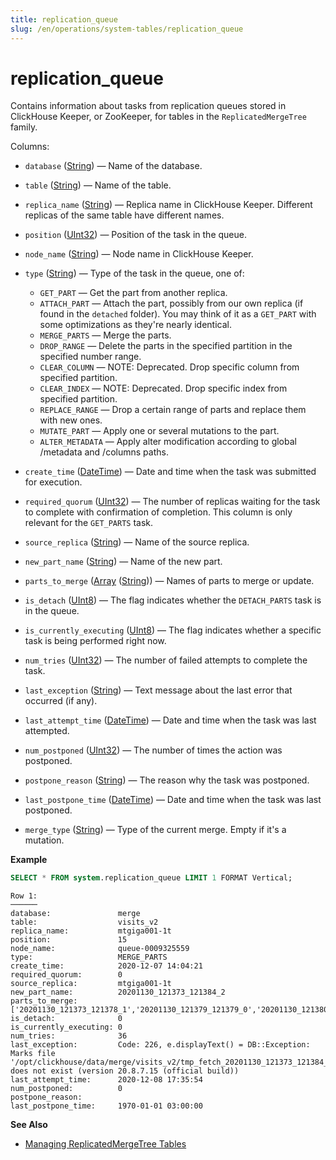 ```yaml
---
title: replication_queue
slug: /en/operations/system-tables/replication_queue
---
```

# replication_queue

Contains information about tasks from replication queues stored in ClickHouse Keeper, or ZooKeeper, for tables in the `ReplicatedMergeTree` family.

Columns:

- `database` ([String](../../sql-reference/data-types/string.md)) — Name of the database.

- `table` ([String](../../sql-reference/data-types/string.md)) — Name of the table.

- `replica_name` ([String](../../sql-reference/data-types/string.md)) — Replica name in ClickHouse Keeper. Different replicas of the same table have different names.

- `position` ([UInt32](../../sql-reference/data-types/int-uint.md)) — Position of the task in the queue.

- `node_name` ([String](../../sql-reference/data-types/string.md)) — Node name in ClickHouse Keeper.

- `type` ([String](../../sql-reference/data-types/string.md)) — Type of the task in the queue, one of:

    - `GET_PART` — Get the part from another replica.
    - `ATTACH_PART` — Attach the part, possibly from our own replica (if found in the `detached` folder). You may think of it as a `GET_PART` with some optimizations as they're nearly identical.
    - `MERGE_PARTS` — Merge the parts.
    - `DROP_RANGE` — Delete the parts in the specified partition in the specified number range.
    - `CLEAR_COLUMN` — NOTE: Deprecated. Drop specific column from specified partition.
    - `CLEAR_INDEX` — NOTE: Deprecated. Drop specific index from specified partition.
    - `REPLACE_RANGE` — Drop a certain range of parts and replace them with new ones.
    - `MUTATE_PART` — Apply one or several mutations to the part.
    - `ALTER_METADATA` — Apply alter modification according to global /metadata and /columns paths.

- `create_time` ([DateTime](../../sql-reference/data-types/datetime.md)) — Date and time when the task was submitted for execution.

- `required_quorum` ([UInt32](../../sql-reference/data-types/int-uint.md)) — The number of replicas waiting for the task to complete with confirmation of completion. This column is only relevant for the `GET_PARTS` task.

- `source_replica` ([String](../../sql-reference/data-types/string.md)) — Name of the source replica.

- `new_part_name` ([String](../../sql-reference/data-types/string.md)) — Name of the new part.

- `parts_to_merge` ([Array](../../sql-reference/data-types/array.md) ([String](../../sql-reference/data-types/string.md))) — Names of parts to merge or update.

- `is_detach` ([UInt8](../../sql-reference/data-types/int-uint.md)) — The flag indicates whether the `DETACH_PARTS` task is in the queue.

- `is_currently_executing` ([UInt8](../../sql-reference/data-types/int-uint.md)) — The flag indicates whether a specific task is being performed right now.

- `num_tries` ([UInt32](../../sql-reference/data-types/int-uint.md)) — The number of failed attempts to complete the task.

- `last_exception` ([String](../../sql-reference/data-types/string.md)) — Text message about the last error that occurred (if any).

- `last_attempt_time` ([DateTime](../../sql-reference/data-types/datetime.md)) — Date and time when the task was last attempted.

- `num_postponed` ([UInt32](../../sql-reference/data-types/int-uint.md)) — The number of times the action was postponed.

- `postpone_reason` ([String](../../sql-reference/data-types/string.md)) — The reason why the task was postponed.

- `last_postpone_time` ([DateTime](../../sql-reference/data-types/datetime.md)) — Date and time when the task was last postponed.

- `merge_type` ([String](../../sql-reference/data-types/string.md)) — Type of the current merge. Empty if it's a mutation.

**Example**

``` sql
SELECT * FROM system.replication_queue LIMIT 1 FORMAT Vertical;
```

``` text
Row 1:
──────
database:               merge
table:                  visits_v2
replica_name:           mtgiga001-1t
position:               15
node_name:              queue-0009325559
type:                   MERGE_PARTS
create_time:            2020-12-07 14:04:21
required_quorum:        0
source_replica:         mtgiga001-1t
new_part_name:          20201130_121373_121384_2
parts_to_merge:         ['20201130_121373_121378_1','20201130_121379_121379_0','20201130_121380_121380_0','20201130_121381_121381_0','20201130_121382_121382_0','20201130_121383_121383_0','20201130_121384_121384_0']
is_detach:              0
is_currently_executing: 0
num_tries:              36
last_exception:         Code: 226, e.displayText() = DB::Exception: Marks file '/opt/clickhouse/data/merge/visits_v2/tmp_fetch_20201130_121373_121384_2/CounterID.mrk' does not exist (version 20.8.7.15 (official build))
last_attempt_time:      2020-12-08 17:35:54
num_postponed:          0
postpone_reason:
last_postpone_time:     1970-01-01 03:00:00
```

**See Also**

- [Managing ReplicatedMergeTree Tables](../../sql-reference/statements/system.md#query-language-system-replicated)
